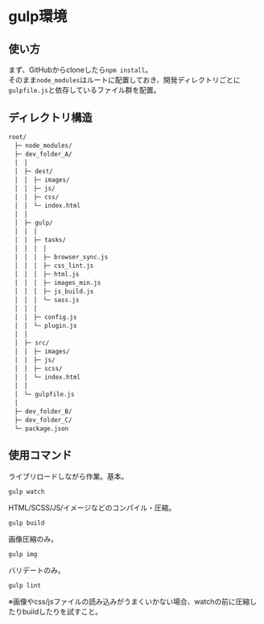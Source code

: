 # gulp環境

## 使い方
まず、GitHubからcloneしたら`npm install`。  
そのまま`node_modules`はルートに配置しておき、開発ディレクトリごとに`gulpfile.js`と依存しているファイル群を配置。  
## ディレクトリ構造
```
root/
　├─ node_modules/
　├─ dev_folder_A/
　│　│
　│　├─ dest/
　│　│　├─ images/
　│　│　├─ js/
　│　│　├─ css/
　│　│　└─ index.html
　│　│
　│　├─ gulp/
　│　│　│
　│　│　├─ tasks/
　│　│　│　│
　│　│　│　├─ browser_sync.js
　│　│　│　├─ css_lint.js
　│　│　│　├─ html.js
　│　│　│　├─ images_min.js
　│　│　│　├─ js_build.js
　│　│　│　└─ sass.js
　│　│　│
　│　│　├─ config.js
　│　│　└─ plugin.js
　│　│
　│　├─ src/
　│　│　├─ images/
　│　│　├─ js/
　│　│　├─ scss/
　│　│　└─ index.html
　│　│
　│　└─ gulpfile.js
　│
　├─ dev_folder_B/
　├─ dev_folder_C/
　└─ package.json
```

## 使用コマンド
ライブリロードしながら作業。基本。
```
gulp watch
```
HTML/SCSS/JS/イメージなどのコンパイル・圧縮。
```
gulp build
```
画像圧縮のみ。
```
gulp img
```
バリデートのみ。
```
gulp lint
```
※画像やcss/jsファイルの読み込みがうまくいかない場合、watchの前に圧縮したりbuildしたりを試すこと。